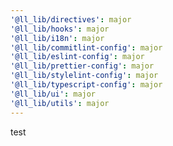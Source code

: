 ```yaml
---
'@ll_lib/directives': major
'@ll_lib/hooks': major
'@ll_lib/i18n': major
'@ll_lib/commitlint-config': major
'@ll_lib/eslint-config': major
'@ll_lib/prettier-config': major
'@ll_lib/stylelint-config': major
'@ll_lib/typescript-config': major
'@ll_lib/ui': major
'@ll_lib/utils': major
---
```


test
